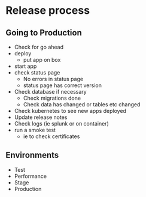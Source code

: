 # Release process

## Going to Production

- Check for go ahead
- deploy
  - put app on box
- start app
- check status page
  - No errors in status page
  - status page has correct version
- Check database if necessary
  - Check migrations done
  - Check data has changed or tables etc changed
- Check kubernetes to see new apps deployed
- Update release notes
- Check logs (ie splunk or on container)
- run a smoke test
  - ie to check certificates

## Environments

- Test
- Performance
- Stage
- Production
